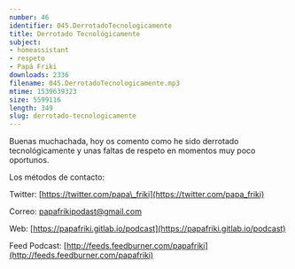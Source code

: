 ```yaml
---
number: 46
identifier: 045.DerrotadoTecnologicamente
title: Derrotado Tecnológicamente
subject:
- homeassistant
- respeto
- Papá Friki
downloads: 2336
filename: 045.DerrotadoTecnologicamente.mp3
mtime: 1539639323
size: 5599116
length: 349
slug: derrotado-tecnologicamente
---
```

Buenas muchachada, hoy os comento como he sido derrotado tecnológicamente y unas faltas de respeto en momentos muy poco oportunos.   

Los métodos de contacto:

Twitter: [https://twitter.com/papa\_friki](https://twitter.com/papa_friki)

Correo: [papafrikipodast@gmail.com](https://archive.org/details/papafrikipodast@gmail.com)

Web: [https://papafriki.gitlab.io/podcast](https://papafriki.gitlab.io/podcast)

Feed Podcast: [http://feeds.feedburner.com/papafriki](http://feeds.feedburner.com/papafriki)